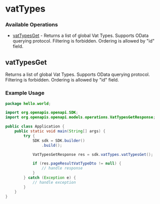 # vatTypes

### Available Operations

* [vatTypesGet](#vattypesget) - Returns a list of global Vat Types. Supports OData querying protocol.
Filtering is forbidden.
Ordering is allowed by "id" field.

## vatTypesGet

Returns a list of global Vat Types. Supports OData querying protocol.
Filtering is forbidden.
Ordering is allowed by "id" field.

### Example Usage

```java
package hello.world;

import org.openapis.openapi.SDK;
import org.openapis.openapi.models.operations.VatTypesGetResponse;

public class Application {
    public static void main(String[] args) {
        try {
            SDK sdk = SDK.builder()
                .build();

            VatTypesGetResponse res = sdk.vatTypes.vatTypesGet();

            if (res.pageResultVatTypeDto != null) {
                // handle response
            }
        } catch (Exception e) {
            // handle exception
        }
    }
}
```
